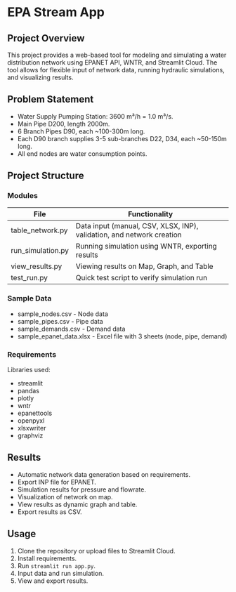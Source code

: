 
# EPA Stream App

## Project Overview

This project provides a web-based tool for modeling and simulating a water distribution network using EPANET API, WNTR, and Streamlit Cloud. The tool allows for flexible input of network data, running hydraulic simulations, and visualizing results.

## Problem Statement

- Water Supply Pumping Station: 3600 m³/h = 1.0 m³/s.
- Main Pipe D200, length 2000m.
- 6 Branch Pipes D90, each ~100-300m long.
- Each D90 branch supplies 3-5 sub-branches D22, D34, each ~50-150m long.
- All end nodes are water consumption points.

## Project Structure

### Modules

| File               | Functionality                            |
|-------------------|-------------------------------------------|
| table_network.py   | Data input (manual, CSV, XLSX, INP), validation, and network creation |
| run_simulation.py  | Running simulation using WNTR, exporting results |
| view_results.py    | Viewing results on Map, Graph, and Table |
| test_run.py        | Quick test script to verify simulation run |

### Sample Data

- sample_nodes.csv - Node data
- sample_pipes.csv - Pipe data
- sample_demands.csv - Demand data
- sample_epanet_data.xlsx - Excel file with 3 sheets (node, pipe, demand)

### Requirements

Libraries used:
- streamlit
- pandas
- plotly
- wntr
- epanettools
- openpyxl
- xlsxwriter
- graphviz

## Results

- Automatic network data generation based on requirements.
- Export INP file for EPANET.
- Simulation results for pressure and flowrate.
- Visualization of network on map.
- View results as dynamic graph and table.
- Export results as CSV.

## Usage

1. Clone the repository or upload files to Streamlit Cloud.
2. Install requirements.
3. Run `streamlit run app.py`.
4. Input data and run simulation.
5. View and export results.

